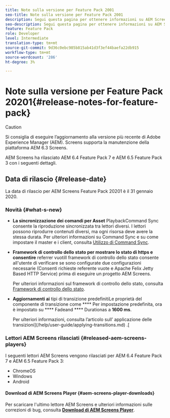 ```yaml
---
title: Note sulla versione per Feature Pack 2001
seo-title: Note sulla versione per Feature Pack 2001
description: Segui questa pagina per ottenere informazioni su AEM Screens Feature Pack 20201 rilasciato il 31 gennaio 2020.
seo-description: Segui questa pagina per ottenere informazioni su AEM Screens Feature Pack 20201 rilasciato il 31 gennaio 2020.
feature: Feature Pack
role: Developer
level: Intermediate
translation-type: tm+mt
source-git-commit: 9d36c0ebc985b815ab41d3f3ef44baefa22db915
workflow-type: tm+mt
source-wordcount: '286'
ht-degree: 3%

---
```



# Note sulla versione per Feature Pack 20201{#release-notes-for-feature-pack}

>[!CAUTION]
>
>Si consiglia di eseguire l’aggiornamento alla versione più recente di Adobe Experience Manager (AEM). Screens supporta la manutenzione della piattaforma AEM 6.3 Screens.

AEM Screens ha rilasciato AEM 6.4 Feature Pack 7 e AEM 6.5 Feature Pack 3 con i seguenti dettagli.

## Data di rilascio {#release-date}

La data di rilascio per AEM Screens Feature Pack 20201 è il 31 gennaio 2020.

### Novità {#what-s-new}

* **La sincronizzazione dei comandi per Asset**
PlaybackCommand Sync consente la riproduzione sincronizzata tra lettori diversi. I lettori possono riprodurre contenuti diversi, ma ogni risorsa deve avere la stessa durata.
Per ulteriori informazioni su Command Sync e su come impostare il master e i client, consulta [Utilizzo di Command Sync](using-command-sync.md).

* **Framework di controllo dello stato per mostrare lo stato di https e consentire**
referrer vuotiIl framework di controllo dello stato consente all&#39;utente di verificare se sono configurate due configurazioni necessarie (Consenti richieste referente vuote e Apache Felix Jetty Based HTTP Service) prima di eseguire un progetto AEM Screens.

   Per ulteriori informazioni sul framework di controllo dello stato, consulta [Framework di controllo dello stato](/help/user-guide/configuring-screens-introduction.md#health-check-framework).

* **Aggiornamenti ai**
tipi di transizione predefinitiLe proprietà del componente di transizione come 
**** Per impostazione predefinita, ora è impostato su  **** Fadeand  **** Durationas a  **1600 ms**.

   Per ulteriori informazioni, consulta l’articolo sull’ applicazione delle transizioni](/help/user-guide/applying-transitions.md) .[


### Lettori AEM Screens rilasciati {#released-aem-screens-players}

I seguenti lettori AEM Screens vengono rilasciati per AEM 6.4 Feature Pack 7 e AEM 6.5 Feature Pack 3:

* ChromeOS
* Windows
* Android

#### Download di AEM Screens Player {#aem-screens-player-downloads}

Per scaricare l&#39;ultimo lettore AEM Screens e ulteriori informazioni sulle correzioni di bug, consulta [**Download di AEM Screens Player**](https://download.macromedia.com/screens/).
